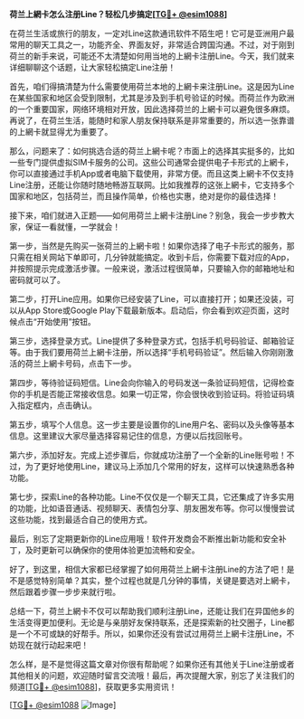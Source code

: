 **荷兰上網卡怎么注册Line？轻松几步搞定[[TG💪+ @esim1088](https://t.me/s/esim1088)]**

在荷兰生活或旅行的朋友，一定对Line这款通讯软件不陌生吧！它可是亚洲用户最常用的聊天工具之一，功能齐全、界面友好，非常适合跨国沟通。不过，对于刚到荷兰的新手来说，可能还不太清楚如何用当地的上網卡注册Line。今天，我们就来详细聊聊这个话题，让大家轻松搞定Line注册！

首先，咱们得搞清楚为什么需要使用荷兰本地的上網卡来注册Line。这是因为Line在某些国家和地区会受到限制，尤其是涉及到手机号验证的时候。而荷兰作为欧洲的一个重要国家，网络环境相对开放，因此选择荷兰的上網卡可以避免很多麻烦。再说了，在荷兰生活，能随时和家人朋友保持联系是非常重要的，所以选一张靠谱的上網卡就显得尤为重要了。

那么，问题来了：如何挑选合适的荷兰上網卡呢？市面上的选择其实挺多的，比如一些专门提供虚拟SIM卡服务的公司。这些公司通常会提供电子卡形式的上網卡，你可以直接通过手机App或者电脑下载使用，非常方便。而且这类上網卡不仅支持Line注册，还能让你随时随地畅游互联网。比如我推荐的这张上網卡，它支持多个国家和地区，包括荷兰，而且操作简单，价格也实惠，绝对是你的最佳选择！

接下来，咱们就进入正题——如何用荷兰上網卡注册Line？别急，我会一步步教大家，保证一看就懂，一学就会！

第一步，当然是先购买一张荷兰的上網卡啦！如果你选择了电子卡形式的服务，那只需在相关网站下单即可，几分钟就能搞定。收到卡后，你需要下载对应的App，并按照提示完成激活步骤。一般来说，激活过程很简单，只要输入你的邮箱地址和密码就可以了。

第二步，打开Line应用。如果你已经安装了Line，可以直接打开；如果还没装，可以从App Store或Google Play下载最新版本。启动后，你会看到欢迎页面，这时候点击“开始使用”按钮。

第三步，选择登录方式。Line提供了多种登录方式，包括手机号码验证、邮箱验证等。由于我们要用荷兰上網卡注册，所以选择“手机号码验证”。然后输入你刚刚激活的荷兰上網卡号码，点击下一步。

第四步，等待验证码短信。Line会向你输入的号码发送一条验证码短信，记得检查你的手机是否能正常接收信息。如果一切正常，你会很快收到验证码。将验证码填入指定框内，点击确认。

第五步，填写个人信息。这一步主要是设置你的Line用户名、密码以及头像等基本信息。这里建议大家尽量选择容易记住的信息，方便以后找回账号。

第六步，添加好友。完成上述步骤后，你就成功注册了一个全新的Line账号啦！不过，为了更好地使用Line，建议马上添加几个常用的好友，这样可以快速熟悉各种功能。

第七步，探索Line的各种功能。Line不仅仅是一个聊天工具，它还集成了许多实用的功能，比如语音通话、视频聊天、表情包分享、朋友圈发布等。你可以慢慢尝试这些功能，找到最适合自己的使用方式。

最后，别忘了定期更新你的Line应用哦！软件开发商会不断推出新功能和安全补丁，及时更新可以确保你的使用体验更加流畅和安全。

好了，到这里，相信大家都已经掌握了如何用荷兰上網卡注册Line的方法了吧！是不是感觉特别简单？其实，整个过程也就是几分钟的事情，关键是要选对上網卡，然后跟着步骤一步步来就行啦。

总结一下，荷兰上網卡不仅可以帮助我们顺利注册Line，还能让我们在异国他乡的生活变得更加便利。无论是与亲朋好友保持联系，还是探索新的社交圈子，Line都是一个不可或缺的好帮手。所以，如果你还没有尝试过用荷兰上網卡注册Line，不妨现在就行动起来吧！

怎么样，是不是觉得这篇文章对你很有帮助呢？如果你还有其他关于Line注册或者其他相关的问题，欢迎随时留言交流哦！最后，再次提醒大家，别忘了关注我们的频道[[TG💪+ @esim1088](https://t.me/s/esim1088)]，获取更多实用资讯！

[[TG💪+ @esim1088](https://t.me/s/esim1088) ![Image](https://i.postimg.cc/4NQfJmqS/Snipaste-2025-05-13-00-14-12.png)]